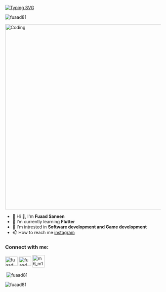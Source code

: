 
[![Typing SVG](https://readme-typing-svg.demolab.com?font=vina+sans&size=30&pause=1000&color=0BF700&random=false&width=435&lines=Fuaad+Saneen;Passionate+in+SOFTWARE+DEVELOPER)](https://git.io/typing-svg)

<p align="left"> <img src="https://komarev.com/ghpvc/?username=fuaad81&label=Profile%20views&color=0e75b6&style=flat" alt="fuaad81" /> </p>
<img align="center" alt="Coding" width="600" src="https://user-images.githubusercontent.com/74038190/212750147-854a394f-fee9-4080-9770-78a4b7ece53f.gif">


- 🎈 Hi 👋, I'm **Fuaad Saneen**
- 🌱 I’m currently learning **Flutter**
- 🌟 I'm intrested in **Software development and Game development**
- 📫 How to reach me [instagram](https://www.instagram.com/fuaad_x3)

<h3 align="left">Connect with me:</h3>
<p align="left">
<a href="https://linkedin.com/in/fuaad saneen" target="blank"><img align="center" src="https://raw.githubusercontent.com/rahuldkjain/github-profile-readme-generator/master/src/images/icons/Social/linked-in-alt.svg" alt="fuaad saneen" height="30" width="40" /></a>
<a href="https://instagram.com/fuaad_x3" target="blank"><img align="center" src="https://raw.githubusercontent.com/rahuldkjain/github-profile-readme-generator/master/src/images/icons/Social/instagram.svg" alt="fuaad_x3" height="30" width="40" /></a>
<a href="https://t.me/m6_m1k3y" target="blank"><img align="center" src="https://cdn-icons-png.flaticon.com/512/2673/2673702.png" alt="m6_m1k3y" height="40" width="40" /></a>
</p>

<p>&nbsp;<img align="center" src="https://github-readme-stats.vercel.app/api?username=fuaad81&show_icons=true&locale=en" alt="fuaad81" /></p>
  
<p><img align="center" src="https://github-readme-streak-stats.herokuapp.com/?user=fuaad81&" alt="fuaad81" /></p>
